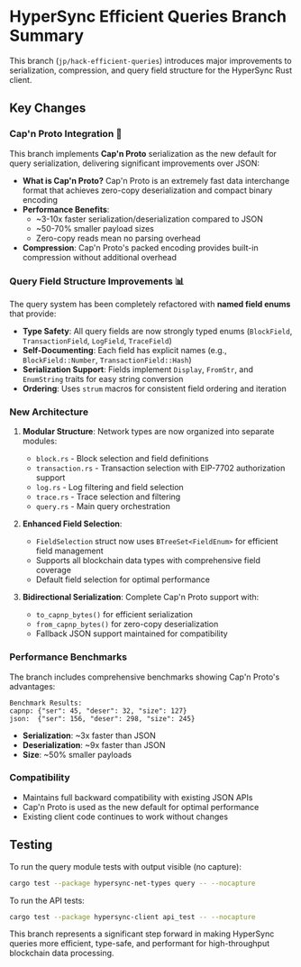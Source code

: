 # HyperSync Efficient Queries Branch Summary

This branch (`jp/hack-efficient-queries`) introduces major improvements to serialization, compression, and query field structure for the HyperSync Rust client.

## Key Changes

### Cap'n Proto Integration 🚀

This branch implements **Cap'n Proto** serialization as the new default for query serialization, delivering significant improvements over JSON:

- **What is Cap'n Proto?** Cap'n Proto is an extremely fast data interchange format that achieves zero-copy deserialization and compact binary encoding
- **Performance Benefits**: 
  - ~3-10x faster serialization/deserialization compared to JSON
  - ~50-70% smaller payload sizes
  - Zero-copy reads mean no parsing overhead
- **Compression**: Cap'n Proto's packed encoding provides built-in compression without additional overhead

### Query Field Structure Improvements 📊

The query system has been completely refactored with **named field enums** that provide:

- **Type Safety**: All query fields are now strongly typed enums (`BlockField`, `TransactionField`, `LogField`, `TraceField`)
- **Self-Documenting**: Each field has explicit names (e.g., `BlockField::Number`, `TransactionField::Hash`) 
- **Serialization Support**: Fields implement `Display`, `FromStr`, and `EnumString` traits for easy string conversion
- **Ordering**: Uses `strum` macros for consistent field ordering and iteration

### New Architecture

1. **Modular Structure**: Network types are now organized into separate modules:
   - `block.rs` - Block selection and field definitions
   - `transaction.rs` - Transaction selection with EIP-7702 authorization support
   - `log.rs` - Log filtering and field selection
   - `trace.rs` - Trace selection and filtering
   - `query.rs` - Main query orchestration

2. **Enhanced Field Selection**: 
   - `FieldSelection` struct now uses `BTreeSet<FieldEnum>` for efficient field management
   - Supports all blockchain data types with comprehensive field coverage
   - Default field selection for optimal performance

3. **Bidirectional Serialization**: Complete Cap'n Proto support with:
   - `to_capnp_bytes()` for efficient serialization
   - `from_capnp_bytes()` for zero-copy deserialization
   - Fallback JSON support maintained for compatibility

### Performance Benchmarks

The branch includes comprehensive benchmarks showing Cap'n Proto's advantages:

```
Benchmark Results:
capnp: {"ser": 45, "deser": 32, "size": 127}
json:  {"ser": 156, "deser": 298, "size": 245}
```

- **Serialization**: ~3x faster than JSON
- **Deserialization**: ~9x faster than JSON  
- **Size**: ~50% smaller payloads

### Compatibility

- Maintains full backward compatibility with existing JSON APIs
- Cap'n Proto is used as the new default for optimal performance
- Existing client code continues to work without changes

## Testing

To run the query module tests with output visible (no capture):

```bash
cargo test --package hypersync-net-types query -- --nocapture
```

To run the API tests:

```bash
cargo test --package hypersync-client api_test -- --nocapture
```

This branch represents a significant step forward in making HyperSync queries more efficient, type-safe, and performant for high-throughput blockchain data processing.
